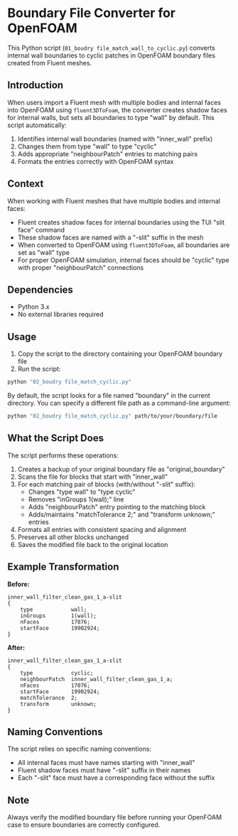 # Boundary File Converter for OpenFOAM

This Python script (`01_boudry file_match_wall_to_cyclic.py`) converts internal wall boundaries to cyclic patches in OpenFOAM boundary files created from Fluent meshes.

## Introduction

When users import a Fluent mesh with multiple bodies and internal faces into OpenFOAM using `fluent3DToFoam`, the converter creates shadow faces for internal walls, but sets all boundaries to type "wall" by default. This script automatically:

1. Identifies internal wall boundaries (named with "inner_wall" prefix)
2. Changes them from type "wall" to type "cyclic"
3. Adds appropriate "neighbourPatch" entries to matching pairs
4. Formats the entries correctly with OpenFOAM syntax

## Context

When working with Fluent meshes that have multiple bodies and internal faces:
- Fluent creates shadow faces for internal boundaries using the TUI "slit face" command
- These shadow faces are named with a "-slit" suffix in the mesh
- When converted to OpenFOAM using `fluent3DToFoam`, all boundaries are set as "wall" type
- For proper OpenFOAM simulation, internal faces should be "cyclic" type with proper "neighbourPatch" connections

## Dependencies

- Python 3.x
- No external libraries required

## Usage

1. Copy the script to the directory containing your OpenFOAM boundary file
2. Run the script:

```bash
python "02_boudry file_match_cyclic.py"
```

By default, the script looks for a file named "boundary" in the current directory. You can specify a different file path as a command-line argument:

```bash
python "02_boudry file_match_cyclic.py" path/to/your/boundary/file
```

## What the Script Does

The script performs these operations:

1. Creates a backup of your original boundary file as "original_boundary"
2. Scans the file for blocks that start with "inner_wall"
3. For each matching pair of blocks (with/without "-slit" suffix):
   - Changes "type wall" to "type cyclic"
   - Removes "inGroups 1(wall);" line
   - Adds "neighbourPatch" entry pointing to the matching block
   - Adds/maintains "matchTolerance 2;" and "transform unknown;" entries
4. Formats all entries with consistent spacing and alignment
5. Preserves all other blocks unchanged
6. Saves the modified file back to the original location

## Example Transformation

**Before:**
```
inner_wall_filter_clean_gas_1_a-slit
{
    type            wall;
    inGroups        1(wall);
    nFaces          17076;
    startFace       19902924;
}
```

**After:**
```
inner_wall_filter_clean_gas_1_a-slit
{
    type            cyclic;
    neighbourPatch  inner_wall_filter_clean_gas_1_a;
    nFaces          17076;
    startFace       19902924;
    matchTolerance  2;
    transform       unknown;
}
```

## Naming Conventions

The script relies on specific naming conventions:
- All internal faces must have names starting with "inner_wall"
- Fluent shadow faces must have "-slit" suffix in their names
- Each "-slit" face must have a corresponding face without the suffix

## Note

Always verify the modified boundary file before running your OpenFOAM case to ensure boundaries are correctly configured.